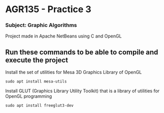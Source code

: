 # AGR135 - Practice 3

### Subject: Graphic Algorithms
Project made in Apache NetBeans using C and OpenGL

## Run these commands to be able to compile and execute the project

Install the set of utilities for Mesa 3D Graphics Library of OpenGL
```
sudo apt install mesa-utils
```

Install GLUT (Graphics Library Utility Toolkit) that is a library of utilities for OpenGL programming
```
sudo apt install freeglut3-dev
```
